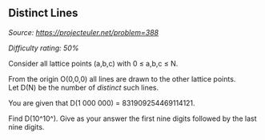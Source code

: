 Distinct Lines
--------------

*Source: https://projecteuler.net/problem=388*


*Difficulty rating: 50%*

Consider all lattice points (a,b,c) with 0 ≤ a,b,c ≤ N.

From the origin O(0,0,0) all lines are drawn to the other lattice
points.\
 Let D(N) be the number of *distinct* such lines.

You are given that D(1 000 000) = 831909254469114121.

Find D(10^10^). Give as your answer the first nine digits followed by
the last nine digits.
